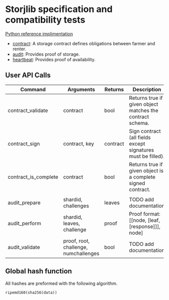 # Storjlib specification and compatibility tests

[Python reference implimentation](https://github.com/storj/storjlib)

 * [contract](contract): A storage contract defines obligations between farmer and renter.
 * [audit](audit): Provides proof of storage.
 * [heartbeat](heartbeat): Provides proof of availability. 

## User API Calls

| Command                | Arguments                                | Returns       | Description                                                   |
|------------------------|------------------------------------------|---------------|---------------------------------------------------------------|
| contract_validate      | contract                                 | bool          | Returns true if given object matches the contract schema.     |
| contract_sign          | contract, key                            | contract      | Sign contract (all fields except signatures must be filled).  |
| contract_is_complete   | contract                                 | bool          | Returns true if given object is a complete signed contract.   |
|                        |                                          |               |                                                               |
| audit_prepare          | shardid, challenges                      | leaves        | TODO add documentation                                        |
| audit_perform          | shardid, leaves, challenge               | proof         | Proof format: [[node, [leaf, [response]]], node]              |
| audit_validate         | proof, root, challenge, numchallenges    | bool          | TODO add documentation                                        |


## Global hash function

All hashes are preformed with the following algorithm.

    ripemd160(sha256(data))

